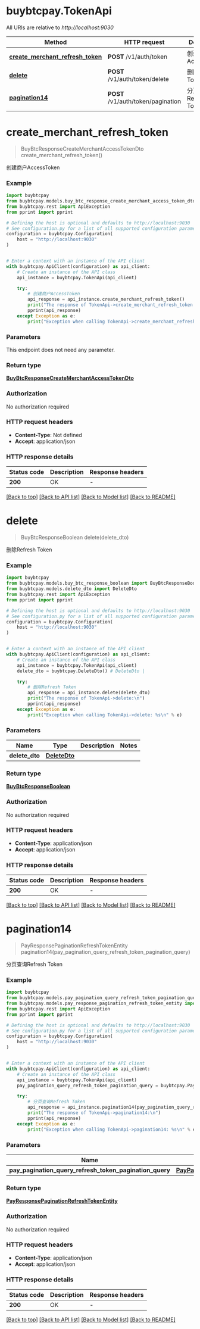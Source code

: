 # buybtcpay.TokenApi

All URIs are relative to *http://localhost:9030*

Method | HTTP request | Description
------------- | ------------- | -------------
[**create_merchant_refresh_token**](TokenApi.md#create_merchant_refresh_token) | **POST** /v1/auth/token | 创建商户AccessToken
[**delete**](TokenApi.md#delete) | **POST** /v1/auth/token/delete | 删除Refresh Token
[**pagination14**](TokenApi.md#pagination14) | **POST** /v1/auth/token/pagination | 分页查询Refresh Token


# **create_merchant_refresh_token**
> BuyBtcResponseCreateMerchantAccessTokenDto create_merchant_refresh_token()

创建商户AccessToken

### Example


```python
import buybtcpay
from buybtcpay.models.buy_btc_response_create_merchant_access_token_dto import BuyBtcResponseCreateMerchantAccessTokenDto
from buybtcpay.rest import ApiException
from pprint import pprint

# Defining the host is optional and defaults to http://localhost:9030
# See configuration.py for a list of all supported configuration parameters.
configuration = buybtcpay.Configuration(
    host = "http://localhost:9030"
)


# Enter a context with an instance of the API client
with buybtcpay.ApiClient(configuration) as api_client:
    # Create an instance of the API class
    api_instance = buybtcpay.TokenApi(api_client)

    try:
        # 创建商户AccessToken
        api_response = api_instance.create_merchant_refresh_token()
        print("The response of TokenApi->create_merchant_refresh_token:\n")
        pprint(api_response)
    except Exception as e:
        print("Exception when calling TokenApi->create_merchant_refresh_token: %s\n" % e)
```



### Parameters

This endpoint does not need any parameter.

### Return type

[**BuyBtcResponseCreateMerchantAccessTokenDto**](BuyBtcResponseCreateMerchantAccessTokenDto.md)

### Authorization

No authorization required

### HTTP request headers

 - **Content-Type**: Not defined
 - **Accept**: application/json

### HTTP response details

| Status code | Description | Response headers |
|-------------|-------------|------------------|
**200** | OK |  -  |

[[Back to top]](#) [[Back to API list]](../README.md#documentation-for-api-endpoints) [[Back to Model list]](../README.md#documentation-for-models) [[Back to README]](../README.md)

# **delete**
> BuyBtcResponseBoolean delete(delete_dto)

删除Refresh Token

### Example


```python
import buybtcpay
from buybtcpay.models.buy_btc_response_boolean import BuyBtcResponseBoolean
from buybtcpay.models.delete_dto import DeleteDto
from buybtcpay.rest import ApiException
from pprint import pprint

# Defining the host is optional and defaults to http://localhost:9030
# See configuration.py for a list of all supported configuration parameters.
configuration = buybtcpay.Configuration(
    host = "http://localhost:9030"
)


# Enter a context with an instance of the API client
with buybtcpay.ApiClient(configuration) as api_client:
    # Create an instance of the API class
    api_instance = buybtcpay.TokenApi(api_client)
    delete_dto = buybtcpay.DeleteDto() # DeleteDto | 

    try:
        # 删除Refresh Token
        api_response = api_instance.delete(delete_dto)
        print("The response of TokenApi->delete:\n")
        pprint(api_response)
    except Exception as e:
        print("Exception when calling TokenApi->delete: %s\n" % e)
```



### Parameters


Name | Type | Description  | Notes
------------- | ------------- | ------------- | -------------
 **delete_dto** | [**DeleteDto**](DeleteDto.md)|  | 

### Return type

[**BuyBtcResponseBoolean**](BuyBtcResponseBoolean.md)

### Authorization

No authorization required

### HTTP request headers

 - **Content-Type**: application/json
 - **Accept**: application/json

### HTTP response details

| Status code | Description | Response headers |
|-------------|-------------|------------------|
**200** | OK |  -  |

[[Back to top]](#) [[Back to API list]](../README.md#documentation-for-api-endpoints) [[Back to Model list]](../README.md#documentation-for-models) [[Back to README]](../README.md)

# **pagination14**
> PayResponsePaginationRefreshTokenEntity pagination14(pay_pagination_query_refresh_token_pagination_query)

分页查询Refresh Token

### Example


```python
import buybtcpay
from buybtcpay.models.pay_pagination_query_refresh_token_pagination_query import PayPaginationQueryRefreshTokenPaginationQuery
from buybtcpay.models.pay_response_pagination_refresh_token_entity import PayResponsePaginationRefreshTokenEntity
from buybtcpay.rest import ApiException
from pprint import pprint

# Defining the host is optional and defaults to http://localhost:9030
# See configuration.py for a list of all supported configuration parameters.
configuration = buybtcpay.Configuration(
    host = "http://localhost:9030"
)


# Enter a context with an instance of the API client
with buybtcpay.ApiClient(configuration) as api_client:
    # Create an instance of the API class
    api_instance = buybtcpay.TokenApi(api_client)
    pay_pagination_query_refresh_token_pagination_query = buybtcpay.PayPaginationQueryRefreshTokenPaginationQuery() # PayPaginationQueryRefreshTokenPaginationQuery | 

    try:
        # 分页查询Refresh Token
        api_response = api_instance.pagination14(pay_pagination_query_refresh_token_pagination_query)
        print("The response of TokenApi->pagination14:\n")
        pprint(api_response)
    except Exception as e:
        print("Exception when calling TokenApi->pagination14: %s\n" % e)
```



### Parameters


Name | Type | Description  | Notes
------------- | ------------- | ------------- | -------------
 **pay_pagination_query_refresh_token_pagination_query** | [**PayPaginationQueryRefreshTokenPaginationQuery**](PayPaginationQueryRefreshTokenPaginationQuery.md)|  | 

### Return type

[**PayResponsePaginationRefreshTokenEntity**](PayResponsePaginationRefreshTokenEntity.md)

### Authorization

No authorization required

### HTTP request headers

 - **Content-Type**: application/json
 - **Accept**: application/json

### HTTP response details

| Status code | Description | Response headers |
|-------------|-------------|------------------|
**200** | OK |  -  |

[[Back to top]](#) [[Back to API list]](../README.md#documentation-for-api-endpoints) [[Back to Model list]](../README.md#documentation-for-models) [[Back to README]](../README.md)

